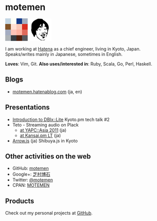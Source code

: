 motemen
=======

<img src="/images/1920.png" width="72" height="72">
<img src="/images/biganki.png" width="72" height="72">

I am working at [Hatena][] as a chief engineer, living in Kyoto, Japan.
Speaks/writes mainly in Japanese, sometimes in English.

**Loves**: Vim, Git. **Also uses/interested in**: Ruby, Scala, Go, Perl, Haskell.

## Blogs

 * [motemen.hatenablog.com][] (ja, en)

## Presentations

 * [Introduction to DBIx::Lite](http://www.slideshare.net/motemen/introduction-to-dbixlite-kyotopm-tech-talk-2) Kyoto.pm tech talk #2
 * Teto - Streaming audio on Plack
   * [at YAPC::Asia 2011](https://docs.google.com/present/view?id=dmtb2db_296fqq7fbvj) (ja)
   * [at Kansai.pm LT](https://docs.google.com/present/view?id=dmtb2db_266gwmhdgdn) (ja)
 * [Arrow.js](https://github.com/motemen/arrow-js/wiki/Shibuya.js-in-Kyoto) (ja) Shibuya.js in Kyoto

## Other activities on the web

 * GitHub: [motemen][GitHub/motemen]
 * Google+: [芝村博石][Google+/motemen]
 * Twitter: [@motemen][Twitter/motemen]
 * CPAN: [MOTEMEN](https://metacpan.org/author/MOTEMEN)

## Products

Check out my personal projects at [GitHub][GitHub/motemen].

[Hatena]: http://hatenacorp.jp/
[GitHub/motemen]: https://github.com/motemen/
[git-pr-release]: https://github.com/motemen/git-pr-release
[motemen.hatenablog.com]: http://motemen.hatenablog.com/
[Twitter/motemen]: https://twitter.com/motemen
[Google+/motemen]: https://plus.google.com/116464903256504765996
